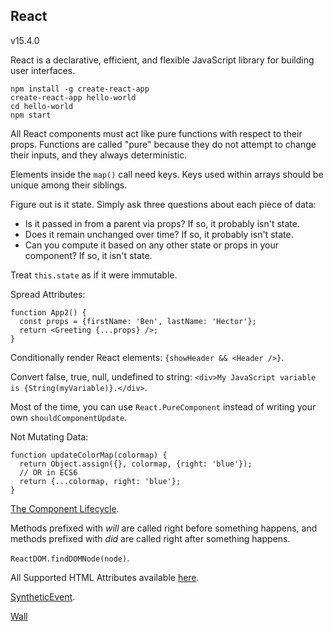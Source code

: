 React
-

v15.4.0

React is a declarative, efficient, and flexible JavaScript library for building user interfaces.

````
npm install -g create-react-app
create-react-app hello-world
cd hello-world
npm start
````

All React components must act like pure functions with respect to their props.
Functions are called "pure" because they do not attempt to change their inputs, and they always deterministic.

Elements inside the `map()` call need keys.
Keys used within arrays should be unique among their siblings.

Figure out is it state.
Simply ask three questions about each piece of data:
* Is it passed in from a parent via props? If so, it probably isn't state.
* Does it remain unchanged over time? If so, it probably isn't state.
* Can you compute it based on any other state or props in your component? If so, it isn't state.

Treat `this.state` as if it were immutable.

Spread Attributes:
````
function App2() {
  const props = {firstName: 'Ben', lastName: 'Hector'};
  return <Greeting {...props} />;
}
````

Conditionally render React elements: `{showHeader && <Header />}`.

Convert false, true, null, undefined to string: `<div>My JavaScript variable is {String(myVariable)}.</div>`.

Most of the time, you can use `React.PureComponent` instead of writing your own `shouldComponentUpdate`.

Not Mutating Data:
````
function updateColorMap(colormap) {
  return Object.assign({}, colormap, {right: 'blue'});
  // OR in ECS6
  return {...colormap, right: 'blue'};
}
````

[The Component Lifecycle](https://facebook.github.io/react/docs/react-component.html#the-component-lifecycle).

Methods prefixed with *will* are called right before something happens,
and methods prefixed with *did* are called right after something happens.

`ReactDOM.findDOMNode(node)`.

All Supported HTML Attributes available
[here](https://facebook.github.io/react/docs/dom-elements.html#all-supported-html-attributes).

[SyntheticEvent](https://facebook.github.io/react/docs/events.html#supported-events).

[Wall](https://github.com/cn007b/wall/blob/master/wall/src/web/js/implementation/react/babel/app.babel)
